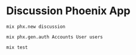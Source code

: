 # Discussion Phoenix App

```
mix phx.new discussion
```

```
mix phx.gen.auth Accounts User users
```

```
mix test
```
